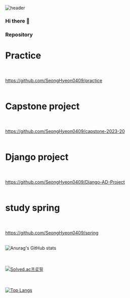 

![header](https://capsule-render.vercel.app/api?type=soft&color=auto&height=300&section=header&text=SeongHyeon's%20GitHub&animation=fadeIn&fontSize=70)

### Hi there 👋

### Repository
# Practice<br><br>
https://github.com/SeongHyeon0409/practice<br><br>
# Capstone project<br><br>
https://github.com/SeongHyeon0409/capstone-2023-20<br><br>
# Django project<br><br>
https://github.com/SeongHyeon0409/Django-AD-Project<br><br>
# study spring<br><br>
https://github.com/SeongHyeon0409/spring<br><br>


![Anurag's GitHub stats](https://github-readme-stats.vercel.app/api?username=SeongHyeon0409&theme=default&show_icons=true)

<br><br>
  [![Solved.ac프로필](http://mazassumnida.wtf/api/v2/generate_badge?boj=t139754)](https://solved.ac/profile/t139754)

<br><br>
[![Top Langs](https://github-readme-stats.vercel.app/api/top-langs/?username=SeongHyeon0409&langs_count=8)](https://github.com/SeongHyeon0409/github-readme-stats)
